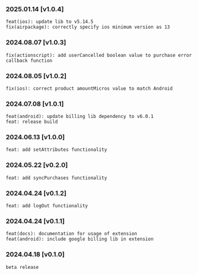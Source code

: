 ### 2025.01.14 [v1.0.4]

```
feat(ios): update lib to v5.14.5 
fix(airpackage): correctly specify ios minimum version as 13
```

### 2024.08.07 [v1.0.3]

```
fix(actionscript): add userCancelled boolean value to purchase error callback function
```

### 2024.08.05 [v1.0.2]

```
fix(ios): correct product amountMicros value to match Android
```

### 2024.07.08 [v1.0.1]

```
feat(android): update billing lib dependency to v6.0.1
feat: release build
```

### 2024.06.13 [v1.0.0]

```
feat: add setAttributes functionality
```

### 2024.05.22 [v0.2.0]

```
feat: add syncPurchases functionality
```

### 2024.04.24 [v0.1.2]

```
feat: add logOut functionality
```

### 2024.04.24 [v0.1.1]

```
feat(docs): documentation for usage of extension
feat(android): include google billing lib in extension
```

### 2024.04.18 [v0.1.0]

```
beta release
```
